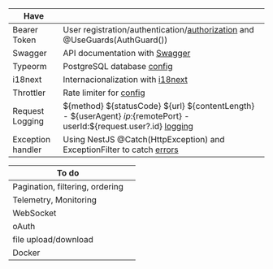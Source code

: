 

| Have |  |
| ------------- | ------------- |
| Bearer Token  | User registration/authentication/[authorization](https://github.com/jackanakin/nestjs-template/blob/main/src/authentication/config/jwt.strategy.ts) and @UseGuards(AuthGuard())  |
| Swagger | API documentation with [Swagger](https://github.com/jackanakin/nestjs-template/blob/main/src/%40config/swagger/swagger.config.ts) |
| Typeorm | PostgreSQL database [config](https://github.com/jackanakin/nestjs-template/blob/main/src/app.module.ts) |
| i18next | Internacionalization with [i18next](https://github.com/jackanakin/nestjs-template/blob/main/src/%40i18n/translate.i18n.ts) |
| Throttler | Rate limiter for [config](https://github.com/jackanakin/nestjs-template/blob/main/src/app.module.ts) |
| Request Logging | ${method} ${statusCode} ${url} ${contentLength} - ${userAgent} ${ip}:${remotePort} - userId:${request.user?.id} [logging](https://github.com/jackanakin/nestjs-template/blob/main/src/%40middleware/logging.middleware.ts) |
| Exception handler | Using NestJS @Catch(HttpException) and ExceptionFilter to catch [errors](https://github.com/jackanakin/nestjs-template/blob/main/src/%40filters/http-exception.filter.ts) |

| To do |  |
| ------------- | ------------- |
| Pagination, filtering, ordering | |
| Telemetry, Monitoring | |
| WebSocket | |
| oAuth | |
| file upload/download | |
| Docker | |
